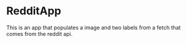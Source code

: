 # RedditApp
This is an app that populates a image and two labels 
from a fetch that comes from the reddit api.
